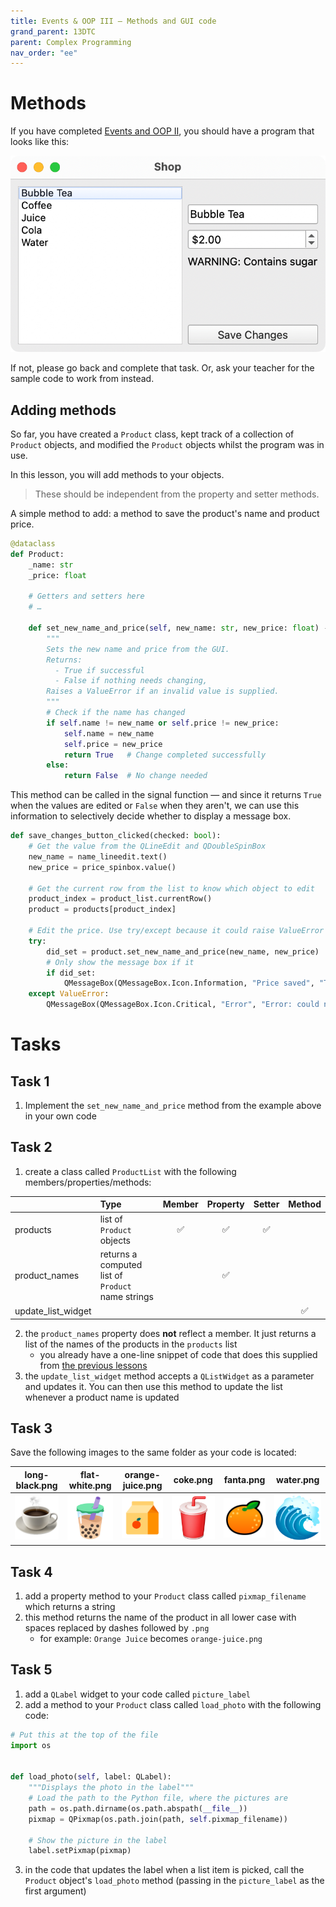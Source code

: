 ```yaml
---
title: Events & OOP III — Methods and GUI code
grand_parent: 13DTC
parent: Complex Programming
nav_order: "ee"
---
```


# Methods

If you have completed [Events and OOP II](https://matuadoc.co.nz/docs/graphical-user-interfaces/events/events-and-oop/), you should have a program that looks like this:

![Events and OOP II preview](img/events_oop_iii_preview.png)

If not, please go back and complete that task. Or, ask your teacher for the sample code to work from instead.

## Adding methods

So far, you have created a ``Product`` class, kept track of a collection of ``Product`` objects, and modified the ``Product`` objects whilst the program was in use.

In this lesson, you will add methods to your objects.

> These should be independent from the property and setter methods.

A simple method to add: a method to save the product's name and product price.

```python
@dataclass
def Product:
    _name: str
    _price: float

    # Getters and setters here
    # …

    def set_new_name_and_price(self, new_name: str, new_price: float) -> bool:
        """
        Sets the new name and price from the GUI.
        Returns:
          - True if successful
          - False if nothing needs changing,
        Raises a ValueError if an invalid value is supplied.
        """
        # Check if the name has changed
        if self.name != new_name or self.price != new_price:
            self.name = new_name
            self.price = new_price
            return True   # Change completed successfully
        else:
            return False  # No change needed
```

This method can be called in the signal function — and since it returns ``True`` when the values are edited or ``False`` when they aren't, we can use this information to selectively decide whether to display a message box.

```python
def save_changes_button_clicked(checked: bool):
    # Get the value from the QLineEdit and QDoubleSpinBox
    new_name = name_lineedit.text()
    new_price = price_spinbox.value()
    
    # Get the current row from the list to know which object to edit
    product_index = product_list.currentRow()
    product = products[product_index]
    
    # Edit the price. Use try/except because it could raise ValueError
    try:
        did_set = product.set_new_name_and_price(new_name, new_price)
        # Only show the message box if it 
        if did_set:
            QMessageBox(QMessageBox.Icon.Information, "Price saved", "The new price has been saved").exec()
    except ValueError:
        QMessageBox(QMessageBox.Icon.Critical, "Error", "Error: could not set new values.").exec()
```

# Tasks

## Task 1

1. Implement the ``set_new_name_and_price`` method from the example above in your own code

## Task 2

1. create a class called ``ProductList`` with the following members/properties/methods:

| | Type | Member | Property | Setter | Method |
| :-- | :-- | :-: | :-: | :-: | :-: |
| products | list of ``Product`` objects | ✅ | ✅ | ✅ | |
| product_names | returns a computed list of ``Product`` name strings | | ✅ | | |
| update_list_widget | | | | | ✅ |

2. the ``product_names`` property does **not** reflect a member. It just returns a list of the names of the products in the ``products`` list
    - you already have a one-line snippet of code that does this supplied from [the previous lessons](events.md)
3. the ``update_list_widget`` method accepts a ``QListWidget`` as a parameter and updates it. You can then use this method to update the list whenever a product name is updated

## Task 3

Save the following images to the same folder as your code is located:

| long-black.png | flat-white.png | orange-juice.png | coke.png | fanta.png | water.png |
| :-: | :-: | :-: | :-: | :-: | :-: |
| ![Long black](img/long_black.png) | ![Flat white](img/flat-white.png) | ![Orange Juice](img/orange-juice.png) | ![Coke](img/coke.png) | ![Fanta](img/fanta.png) | ![Water](img/water.png) |

## Task 4

1. add a property method to your ``Product`` class called ``pixmap_filename`` which returns a string
2. this method returns the name of the product in all lower case with spaces replaced by dashes followed by ``.png``
    - for example: ``Orange Juice`` becomes ``orange-juice.png``

## Task 5

1. add a ``QLabel`` widget to your code called ``picture_label``
2. add a method to your ``Product`` class called ``load_photo`` with the following code:

```python
# Put this at the top of the file
import os


def load_photo(self, label: QLabel):
    """Displays the photo in the label"""
    # Load the path to the Python file, where the pictures are
    path = os.path.dirname(os.path.abspath(__file__))
    pixmap = QPixmap(os.path.join(path, self.pixmap_filename))

    # Show the picture in the label
    label.setPixmap(pixmap)
```

3. in the code that updates the label when a list item is picked, call the ``Product`` object's ``load_photo`` method (passing in the ``picture_label`` as the first argument)